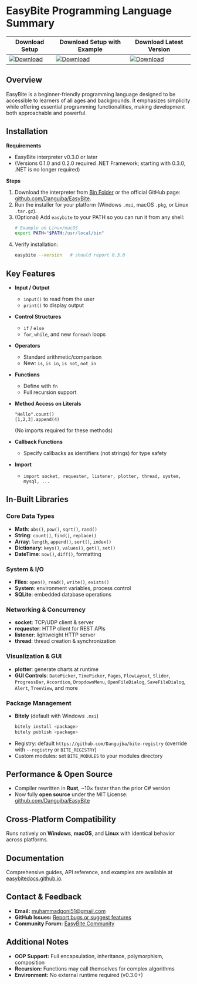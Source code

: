 # EasyBite Programming Language Summary

| Download Setup | Download Setup with Example | Download Latest Version |
| -------------- | --------------------------- | ----------------------- |
| [![Download](https://img.shields.io/badge/Download-Repository-brightgreen)](https://github.com/Dangujba/EasyBite/raw/main/bin/EasyBite.exe) | [![Download](https://img.shields.io/badge/Download-Repository-brightgreen)](https://github.com/Dangujba/EasyBite/raw/main/bin/EasyBiteExample.zip) | [![Download](https://img.shields.io/badge/Download-Repository-brightgreen)](https://github.com/Dangujba/EasyBite/releases/download/v0.3.0/EasyBite-0.3.0-x86_64.msi) |

## Overview
EasyBite is a beginner-friendly programming language designed to be accessible to learners of all ages and backgrounds. It emphasizes simplicity while offering essential programming functionalities, making development both approachable and powerful.

## Installation

**Requirements**  
- EasyBite interpreter v0.3.0 or later  
- (Versions 0.1.0 and 0.2.0 required .NET Framework; starting with 0.3.0, .NET is no longer required)

**Steps**  
1. Download the interpreter from [Bin Folder](https://github.com/Dangujba/EasyBite/bin) or the official GitHub page: [github.com/Dangujba/EasyBite](https://github.com/Dangujba/EasyBite).  
2. Run the installer for your platform (Windows `.msi`, macOS `.pkg`, or Linux `.tar.gz`).  
3. (Optional) Add `easybite` to your PATH so you can run it from any shell:  
   ```bash
   # Example on Linux/macOS
   export PATH="$PATH:/usr/local/bin"
   ```  
4. Verify installation:  
   ```bash
   easybite --version   # should report 0.3.0
   ```

## Key Features

- **Input / Output**  
  - `input()` to read from the user  
  - `print()` to display output  

- **Control Structures**  
  - `if` / `else`  
  - `for`, `while`, and new `foreach` loops  

- **Operators**  
  - Standard arithmetic/comparison  
  - New: `is`, `is in`, `is not`, `not in`  

- **Functions**  
  - Define with `fn`  
  - Full recursion support  

- **Method Access on Literals**  
  ```bite
  "Hello".count()
  [1,2,3].append(4)
  ```  
  (No imports required for these methods)

- **Callback Functions**  
  - Specify callbacks as identifiers (not strings) for type safety

- **Import**  
  - `import socket, requester, listener, plotter, thread, system, mysql, ...`

## In-Built Libraries

### Core Data Types
- **Math**: `abs()`, `pow()`, `sqrt()`, `rand()`  
- **String**: `count()`, `find()`, `replace()`  
- **Array**: `length`, `append()`, `sort()`, `index()`  
- **Dictionary**: `keys()`, `values()`, `get()`, `set()`  
- **DateTime**: `now()`, `diff()`, formatting  

### System & I/O
- **Files**: `open()`, `read()`, `write()`, `exists()`  
- **System**: environment variables, process control  
- **SQLite**: embedded database operations  

### Networking & Concurrency
- **socket**: TCP/UDP client & server  
- **requester**: HTTP client for REST APIs  
- **listener**: lightweight HTTP server  
- **thread**: thread creation & synchronization  

### Visualization & GUI
- **plotter**: generate charts at runtime  
- **GUI Controls**: `DatePicker`, `TimePicker`, `Pages`, `FlowLayout`, `Slider`, `ProgressBar`, `Accordion`, `DropdownMenu`, `OpenFileDialog`, `SaveFileDialog`, `Alert`, `TreeView`, and more  

### Package Management
- **Bitely** (default with Windows `.msi`)  
  ```bash
  bitely install <package>
  bitely publish <package>
  ```  
- Registry: default `https://github.com/Dangujba/bite-registry` (override with `--registry` or `BITE_REGISTRY`)  
- Custom modules: set `BITE_MODULES` to your modules directory  

## Performance & Open Source
- Compiler rewritten in **Rust**, ~10× faster than the prior C# version  
- Now fully **open source** under the MIT License: [github.com/Dangujba/EasyBite](https://github.com/Dangujba/EasyBite)

## Cross-Platform Compatibility
Runs natively on **Windows**, **macOS**, and **Linux** with identical behavior across platforms.

## Documentation
Comprehensive guides, API reference, and examples are available at [easybitedocs.github.io](https://easybitedocs.github.io).

## Contact & Feedback
- **Email:** muhammadgoni51@gmail.com  
- **GitHub Issues:** [Report bugs or suggest features](https://github.com/Dangujba/EasyBite/issues)  
- **Community Forum:** [EasyBite Community](https://community.easybite-lang.com)

## Additional Notes
- **OOP Support:** Full encapsulation, inheritance, polymorphism, composition  
- **Recursion:** Functions may call themselves for complex algorithms  
- **Environment:** No external runtime required (v0.3.0+)

